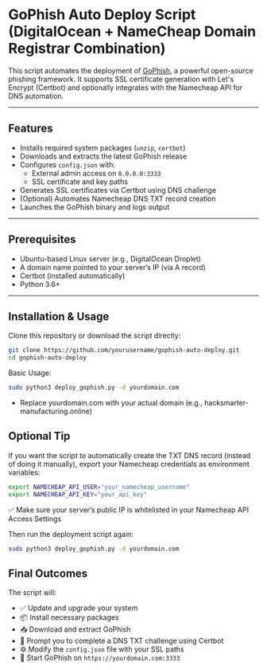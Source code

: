 # GoPhish Auto Deploy Script (DigitalOcean + NameCheap Domain Registrar Combination)

This script automates the deployment of [GoPhish](https://github.com/gophish/gophish), a powerful open-source phishing framework. It supports SSL certificate generation with Let's Encrypt (Certbot) and optionally integrates with the Namecheap API for DNS automation.

---

## Features

- Installs required system packages (`unzip`, `certbot`)
- Downloads and extracts the latest GoPhish release
- Configures `config.json` with:
  - External admin access on `0.0.0.0:3333`
  - SSL certificate and key paths
- Generates SSL certificates via Certbot using DNS challenge
- (Optional) Automates Namecheap DNS TXT record creation
- Launches the GoPhish binary and logs output

---

## Prerequisites

- Ubuntu-based Linux server (e.g., DigitalOcean Droplet)
- A domain name pointed to your server’s IP (via A record)
- Certbot (installed automatically)
- Python 3.6+

---

## Installation & Usage

Clone this repository or download the script directly:

```bash
git clone https://github.com/yourusername/gophish-auto-deploy.git
cd gophish-auto-deploy
```

Basic Usage:

```bash
sudo python3 deploy_gophish.py -d yourdomain.com
```

- Replace yourdomain.com with your actual domain (e.g., hacksmarter-manufacturing.online)

## Optional Tip

If you want the script to automatically create the TXT DNS record (instead of doing it manually), export your Namecheap credentials as environment variables:

```bash
export NAMECHEAP_API_USER="your_namecheap_username"
export NAMECHEAP_API_KEY="your_api_key"
```
✅ Make sure your server’s public IP is whitelisted in your Namecheap API Access Settings

Then run the deployment script again:

```bash
sudo python3 deploy_gophish.py -d yourdomain.com
```
## Final Outcomes 

The script will:

- ✅ Update and upgrade your system
- 📦 Install necessary packages
- 📥 Download and extract GoPhish
- 🔐 Prompt you to complete a DNS TXT challenge using Certbot
- ⚙️ Modify the `config.json` file with your SSL paths
- 🚀 Start GoPhish on `https://yourdomain.com:3333`

